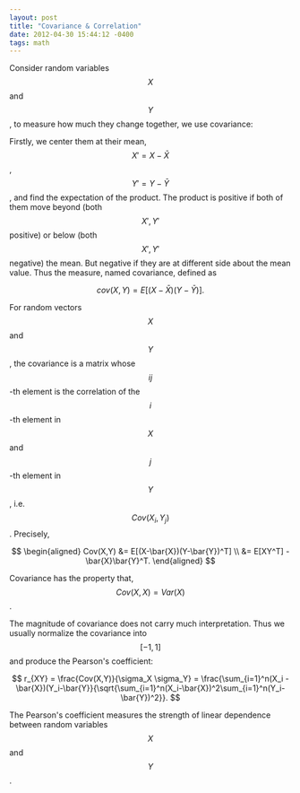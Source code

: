 ```yaml
---
layout: post
title: "Covariance & Correlation"
date: 2012-04-30 15:44:12 -0400
tags: math
---
```


Consider random variables $$X$$ and $$Y$$, to measure how much they change together, we use covariance:

Firstly, we center them at their mean, $$X'=X-\bar{X}$$, $$Y'=Y-\bar{Y}$$, and find
the expectation of the product. The product is positive if both of them move
beyond (both $$X',Y'$$ positive) or below (both $$X',Y'$$ negative) the mean. But
negative if they are at different side about the mean value. Thus the measure,
named covariance, defined as

$$
cov(X,Y)=E[(X-\bar{X})(Y-\bar{Y})].
$$

For random vectors $$X$$ and $$Y$$, the covariance is a matrix whose $$ij$$-th element
is the correlation of the $$i$$-th element in $$X$$ and $$j$$-th element in $$Y$$, i.e.
$$Cov(X_i,Y_j)$$. Precisely,

$$
\begin{aligned}
Cov(X,Y) &= E[(X-\bar{X})(Y-\bar{Y})^T]  \\
&= E[XY^T] - \bar{X}\bar{Y}^T.
\end{aligned}
$$

Covariance has the property that, $$Cov(X,X)=Var(X)$$.

The magnitude of covariance does not carry much interpretation. Thus we usually
normalize the covariance into $$[-1,1]$$ and produce the Pearson's coefficient:

$$
r_{XY} = \frac{Cov(X,Y)}{\sigma_X \sigma_Y} = \frac{\sum_{i=1}^n(X_i - \bar{X})(Y_i-\bar{Y}}{\sqrt{\sum_{i=1}^n(X_i-\bar{X})^2\sum_{i=1}^n(Y_i-\bar{Y})^2}}.
$$

The Pearson's coefficient measures the strength of linear dependence between
random variables $$X$$ and $$Y$$.
